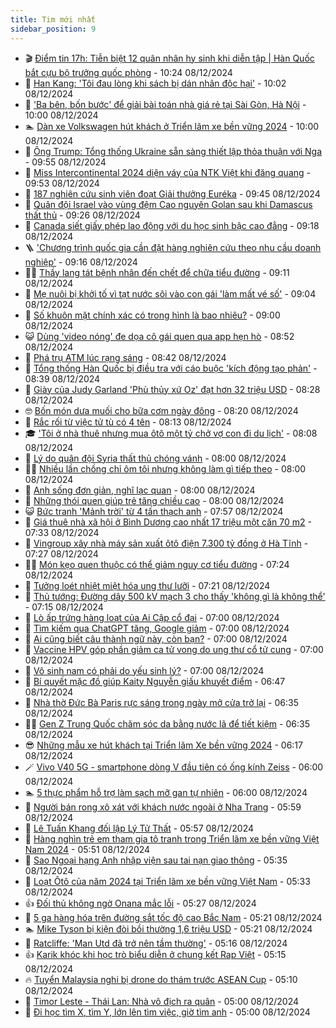 ```yaml
---
title: Tim mới nhất
sidebar_position: 9
---
```


<!-- vnexpress-tin-moi-nhat:START -->
- 🎬 [Điểm tin 17h: Tiễn biệt 12 quân nhân hy sinh khi diễn tập | Hàn Quốc bắt cựu bộ trưởng quốc phòng](https://vnexpress.net/diem-tin-17h-tien-biet-12-quan-nhan-hy-sinh-khi-dien-tap-han-quoc-bat-cuu-bo-truong-quoc-phong-4825344.html) - 10:24 08/12/2024
- 🐎 [Han Kang: &#39;Tôi đau lòng khi sách bị dán nhãn độc hại&#39;](https://vnexpress.net/han-kang-toi-dau-long-khi-sach-bi-dan-nhan-doc-hai-4825037.html) - 10:02 08/12/2024
- 🦍 [&#39;Ba bên, bốn bước&#39; để giải bài toán nhà giá rẻ tại Sài Gòn, Hà Nội](https://vnexpress.net/ba-ben-bon-buoc-de-giai-bai-toan-nha-gia-re-tai-sai-gon-ha-noi-4825315.html) - 10:00 08/12/2024
- 🏊 [Dàn xe Volkswagen hút khách ở Triển lãm xe bền vững 2024](https://vnexpress.net/dan-xe-volkswagen-hut-khach-o-trien-lam-xe-ben-vung-2024-4825341.html) - 10:00 08/12/2024
- 🎊 [Ông Trump: Tổng thống Ukraine sẵn sàng thiết lập thỏa thuận với Nga](https://vnexpress.net/ong-trump-tong-thong-ukraine-san-sang-thiet-lap-thoa-thuan-voi-nga-4825324.html) - 09:55 08/12/2024
- 🎃 [Miss Intercontinental 2024 diện váy của NTK Việt khi đăng quang](https://vnexpress.net/miss-intercontinental-2024-dien-vay-cua-ntk-viet-khi-dang-quang-4825336.html) - 09:53 08/12/2024
- 🧰 [187 nghiên cứu sinh viên đoạt Giải thưởng Euréka](https://vnexpress.net/187-nghien-cuu-sinh-vien-doat-giai-thuong-eureka-4825333.html) - 09:45 08/12/2024
- 🔭 [Quân đội Israel vào vùng đệm Cao nguyên Golan sau khi Damascus thất thủ](https://vnexpress.net/quan-doi-israel-vao-vung-dem-cao-nguyen-golan-sau-khi-damascus-that-thu-4825318.html) - 09:26 08/12/2024
- 🫶 [Canada siết giấy phép lao động với du học sinh bậc cao đẳng](https://vnexpress.net/canada-siet-giay-phep-lao-dong-voi-du-hoc-sinh-bac-cao-dang-4824769.html) - 09:18 08/12/2024
- 🪜 [&#39;Chương trình quốc gia cần đặt hàng nghiên cứu theo nhu cầu doanh nghiệp&#39;](https://vnexpress.net/chuong-trinh-quoc-gia-can-dat-hang-nghien-cuu-theo-nhu-cau-doanh-nghiep-4824843.html) - 09:16 08/12/2024
- 👨‍🏫 [Thầy lang tát bệnh nhân đến chết để chữa tiểu đường](https://vnexpress.net/thay-lang-linh-10-nam-tu-do-tat-benh-nhan-den-chet-de-chua-tieu-duong-4825321.html) - 09:11 08/12/2024
- 🎊 [Mẹ nuôi bị khởi tố vì tạt nước sôi vào con gái &#39;làm mất vé số&#39;](https://vnexpress.net/me-nuoi-bi-khoi-to-vi-tat-nuoc-soi-vao-con-gai-lam-mat-ve-so-4825325.html) - 09:04 08/12/2024
- 🎊 [Số khuôn mặt chính xác có trong hình là bao nhiêu?](https://vnexpress.net/so-khuon-mat-chinh-xac-co-trong-hinh-la-bao-nhieu-4823844.html) - 09:00 08/12/2024
- 😺 [Dùng &#39;video nóng&#39; đe dọa cô gái quen qua app hẹn hò](https://vnexpress.net/co-gai-14-tuoi-bi-ban-trai-quen-qua-mang-dung-video-nong-de-doa-4825323.html) - 08:52 08/12/2024
- 🐘 [Phá trụ ATM lúc rạng sáng](https://vnexpress.net/pha-tru-atm-luc-rang-sang-de-lay-tien-4825322.html) - 08:42 08/12/2024
- 🌁 [Tổng thống Hàn Quốc bị điều tra với cáo buộc &#39;kích động tạo phản&#39;](https://vnexpress.net/tong-thong-han-quoc-bi-dieu-tra-voi-cao-buoc-kich-dong-tao-phan-4825306.html) - 08:39 08/12/2024
- 🐲 [Giày của Judy Garland &#39;Phù thủy xứ Oz&#39; đạt hơn 32 triệu USD](https://vnexpress.net/giay-cua-judy-garland-phu-thuy-xu-oz-dat-hon-32-trieu-usd-4825311.html) - 08:28 08/12/2024
- 🤓 [Bốn món dưa muối cho bữa cơm ngày đông](https://vnexpress.net/bon-mon-dua-muoi-cho-bua-com-ngay-dong-4825095.html) - 08:20 08/12/2024
- 💪 [Rắc rối từ việc tử tù có 4 tên](https://vnexpress.net/rac-roi-tu-viec-tu-tu-co-4-ten-goi-4825262.html) - 08:13 08/12/2024
- 🎓 [&#39;Tôi ở nhà thuê nhưng mua ôtô một tỷ chở vợ con đi du lịch&#39;](https://vnexpress.net/toi-o-nha-thue-nhung-mua-oto-mot-ty-cho-vo-con-di-du-lich-4825313.html) - 08:08 08/12/2024
- 🫣 [Lý do quân đội Syria thất thủ chóng vánh](https://vnexpress.net/ly-do-quan-doi-syria-that-thu-chong-vanh-4825284.html) - 08:00 08/12/2024
- 🧑‍💻 [Nhiều lần chồng chỉ ôm tôi nhưng không làm gì tiếp theo](https://vnexpress.net/nhieu-lan-chong-chi-om-toi-nhung-khong-lam-gi-tiep-theo-4825207.html) - 08:00 08/12/2024
- 🐲 [Anh sống đơn giản, nghĩ lạc quan](https://vnexpress.net/anh-song-don-gian-nghi-lac-quan-4825170.html) - 08:00 08/12/2024
- 🌝 [Những thói quen giúp trẻ tăng chiều cao](https://vnexpress.net/nhung-thoi-quen-giup-tre-tang-chieu-cao-4825216.html) - 08:00 08/12/2024
- 😺 [Bức tranh &#39;Mảnh trời&#39; từ 4 tấn thạch anh](https://vnexpress.net/buc-tranh-manh-troi-tu-4-tan-thach-anh-4825061.html) - 07:57 08/12/2024
- 🐎 [Giá thuê nhà xã hội ở Bình Dương cao nhất 17 triệu một căn 70 m2](https://vnexpress.net/gia-thue-nha-xa-hoi-o-binh-duong-cao-nhat-17-trieu-mot-can-70-m2-4825256.html) - 07:33 08/12/2024
- 🎡 [Vingroup xây nhà máy sản xuất ôtô điện 7.300 tỷ đồng ở Hà Tĩnh](https://vnexpress.net/vingroup-xay-nha-may-san-xuat-oto-dien-7-300-ty-dong-o-ha-tinh-4825185.html) - 07:27 08/12/2024
- 👨‍🏫 [Món kẹo quen thuộc có thể giảm nguy cơ tiểu đường](https://vnexpress.net/mon-keo-quen-thuoc-co-the-giam-nguy-co-tieu-duong-4825120.html) - 07:24 08/12/2024
- 🦆 [Tưởng loét nhiệt miệt hóa ung thư lưỡi](https://vnexpress.net/tuong-loet-nhiet-miet-hoa-ung-thu-luoi-4825272.html) - 07:21 08/12/2024
- 🚦 [Thủ tướng: Đường dây 500 kV mạch 3 cho thấy &#39;không gì là không thể&#39;](https://vnexpress.net/thu-tuong-duong-day-500-kv-mach-3-cho-thay-khong-gi-la-khong-the-4825308.html) - 07:15 08/12/2024
- 💫 [Lò ấp trứng hàng loạt của Ai Cập cổ đại](https://vnexpress.net/lo-ap-trung-hang-loat-cua-ai-cap-co-dai-4825112.html) - 07:00 08/12/2024
- 🎉 [Tìm kiếm qua ChatGPT tăng, Google giảm](https://vnexpress.net/tim-kiem-qua-chatgpt-tang-google-giam-4825281.html) - 07:00 08/12/2024
- 🌋 [Ai cũng biết câu thành ngữ này, còn bạn?](https://vnexpress.net/ai-cung-biet-cau-thanh-ngu-nay-con-ban-4823309.html) - 07:00 08/12/2024
- 🤖 [Vaccine HPV góp phần giảm ca tử vong do ung thư cổ tử cung](https://vnexpress.net/vaccine-hpv-gop-phan-giam-ca-tu-vong-do-ung-thu-co-tu-cung-4825290.html) - 07:00 08/12/2024
- 🦏 [Vô sinh nam có phải do yếu sinh lý?](https://vnexpress.net/vo-sinh-nam-co-phai-do-yeu-sinh-ly-4825228.html) - 07:00 08/12/2024
- 🦩 [Bí quyết mặc đồ giúp Kaity Nguyễn giấu khuyết điểm](https://vnexpress.net/bi-quyet-mac-do-giup-kaity-nguyen-giau-khuyet-diem-4824310.html) - 06:47 08/12/2024
- 👺 [Nhà thờ Đức Bà Paris rực sáng trong ngày mở cửa trở lại](https://vnexpress.net/nha-tho-duc-ba-paris-ruc-sang-trong-ngay-mo-cua-tro-lai-4825280.html) - 06:35 08/12/2024
- 🧑‍🏫 [Gen Z Trung Quốc chăm sóc da bằng nước lã để tiết kiệm](https://vnexpress.net/gen-z-trung-quoc-cham-soc-da-bang-nuoc-la-de-tiet-kiem-4825123.html) - 06:35 08/12/2024
- 😎 [Những mẫu xe hút khách tại Triển lãm Xe bền vững 2024](https://vnexpress.net/nhung-mau-xe-hut-khach-tai-trien-lam-xe-ben-vung-2024-4825294.html) - 06:17 08/12/2024
- 🪄 [Vivo V40 5G - smartphone dòng V đầu tiên có ống kính Zeiss](https://vnexpress.net/vivo-v40-5g-smartphone-dong-v-dau-tien-co-ong-kinh-zeiss-4825110.html) - 06:00 08/12/2024
- 🏊 [5 thực phẩm hỗ trợ làm sạch mỡ gan tự nhiên](https://vnexpress.net/5-thuc-pham-ho-tro-lam-sach-mo-gan-tu-nhien-4825211.html) - 06:00 08/12/2024
- 💃 [Người bán rong xô xát với khách nước ngoài ở Nha Trang](https://vnexpress.net/nguoi-ban-rong-xo-xat-voi-khach-nuoc-ngoai-o-nha-trang-4825286.html) - 05:59 08/12/2024
- 🦆 [Lê Tuấn Khang đối lập Lý Tử Thất](https://vnexpress.net/le-tuan-khang-doi-lap-ly-tu-that-4825261.html) - 05:57 08/12/2024
- 🎊 [Hàng nghìn trẻ em tham gia tô tranh trong Triển lãm xe bền vững Việt Nam 2024](https://vnexpress.net/hang-nghin-tre-em-tham-gia-to-tranh-trong-trien-lam-xe-ben-vung-viet-nam-2024-4825291.html) - 05:51 08/12/2024
- 👺 [Sao Ngoại hạng Anh nhập viện sau tai nạn giao thông](https://vnexpress.net/sao-ngoai-hang-anh-nhap-vien-sau-tai-nan-giao-thong-4825217.html) - 05:35 08/12/2024
- 🎡 [Loạt Ôtô của năm 2024 tại Triển lãm xe bền vững Việt Nam](https://vnexpress.net/loat-oto-cua-nam-2024-tai-trien-lam-xe-ben-vung-viet-nam-4825274.html) - 05:33 08/12/2024
- 👍 [Đối thủ không ngờ Onana mắc lỗi](https://vnexpress.net/doi-thu-khong-ngo-onana-mac-loi-4825242.html) - 05:27 08/12/2024
- 🐎 [5 ga hàng hóa trên đường sắt tốc độ cao Bắc Nam](https://vnexpress.net/5-ga-hang-hoa-tren-duong-sat-toc-do-cao-bac-nam-4825277.html) - 05:21 08/12/2024
- 🏊 [Mike Tyson bị kiện đòi bồi thường 1,6 triệu USD](https://vnexpress.net/mike-tyson-bi-kien-doi-boi-thuong-1-6-trieu-usd-4825237.html) - 05:21 08/12/2024
- 🦩 [Ratcliffe: &#39;Man Utd đã trở nên tầm thường&#39;](https://vnexpress.net/ratcliffe-man-utd-da-tro-nen-tam-thuong-4825250.html) - 05:16 08/12/2024
- 👍 [Karik khóc khi học trò biểu diễn ở chung kết Rap Việt](https://vnexpress.net/karik-khoc-khi-hoc-tro-bieu-dien-o-chung-ket-rap-viet-4825247.html) - 05:15 08/12/2024
- 🔥 [Tuyển Malaysia nghi bị drone do thám trước ASEAN Cup](https://vnexpress.net/tuyen-malaysia-nghi-bi-drone-do-tham-truoc-asean-cup-4825283.html) - 05:10 08/12/2024
- 💄 [Timor Leste - Thái Lan: Nhà vô địch ra quân](https://vnexpress.net/timor-leste-thai-lan-nha-vo-dich-ra-quan-4825292.html) - 05:00 08/12/2024
- 🤡 [Đi học tìm X, tìm Y, lớn lên tìm việc, giờ tìm anh](https://vnexpress.net/di-hoc-tim-x-tim-y-lon-len-tim-viec-gio-tim-anh-4825169.html) - 05:00 08/12/2024<!-- vnexpress-tin-moi-nhat:END -->
